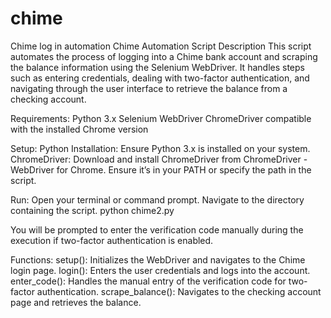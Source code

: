 # chime
Chime log in automation
Chime Automation Script
Description
This script automates the process of logging into a Chime bank account and scraping the balance information using the Selenium WebDriver. 
It handles steps such as entering credentials, dealing with two-factor authentication, and navigating through the user interface to retrieve the balance from a checking account.

Requirements:
Python 3.x
Selenium WebDriver
ChromeDriver compatible with the installed Chrome version

Setup:
Python Installation: Ensure Python 3.x is installed on your system.
ChromeDriver: Download and install ChromeDriver from ChromeDriver - WebDriver for Chrome. Ensure it’s in your PATH or specify the path in the script.


Run: 
Open your terminal or command prompt.
Navigate to the directory containing the script.
python chime2.py

You will be prompted to enter the verification code manually during the execution if two-factor authentication is enabled.


Functions: 
setup(): Initializes the WebDriver and navigates to the Chime login page.
login(): Enters the user credentials and logs into the account.
enter_code(): Handles the manual entry of the verification code for two-factor authentication.
scrape_balance(): Navigates to the checking account page and retrieves the balance.
